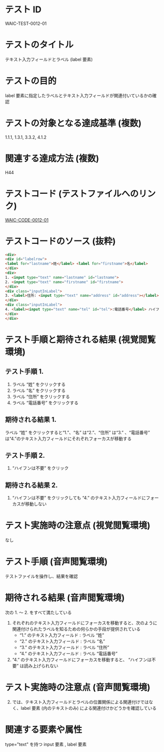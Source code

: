 

# テスト ID
WAIC-TEST-0012-01

# テストのタイトル
テキスト入力フィールドとラベル (label 要素)

# テストの目的
label 要素に指定したラベルとテキスト入力フィールドが関連付いているかの確認

# テストの対象となる達成基準 (複数)
1.1.1, 1.3.1, 3.3.2, 4.1.2

# 関連する達成方法 (複数)
H44

# テストコード (テストファイルへのリンク)
[WAIC-CODE-0012-01](https://waic.github.io/as_test/WAIC-CODE/WAIC-CODE-0012-01.html)

# テストコードのソース (抜粋)
```html
<div>
<div id="labelrow">
<label for="lastname">姓</label> <label for="firstname">名</label> 
</div>
<div>
1. <input type="text" name="lastname" id="lastname">
2. <input type="text" name="firstname" id="firstname">
</div>
<div class="inputInLabel">
3. <label>住所: <input type="text" name="address" id="address"></label>
</div>
<div class="inputInLabel">
4. <label><input type="text" name="tel" id="tel">:電話番号</label> ハイフンは不要
</div>
</div>

```
# テスト手順と期待される結果 (視覚閲覧環境)

## テスト手順 1.

1. ラベル “姓” をクリックする
2. ラベル “名” をクリックする
3. ラベル “住所” をクリックする
4. ラベル “電話番号” をクリックする

## 期待される結果 1.

ラベル “姓” をクリックすると“1.”、“名” は“2.”、“住所” は“3.” 、“電話番号” は“4.”のテキスト入力フィールドにそれぞれフォーカスが移動する 

## テスト手順 2.

1. “ハイフンは不要” をクリック

## 期待される結果 2.
1. “ハイフンは不要” をクリックしても “4.” のテキスト入力フィールドにフォーカスが移動しない

# テスト実施時の注意点 (視覚閲覧環境)
なし

# テスト手順 (音声閲覧環境)
テストファイルを操作し、結果を確認

# 期待される結果 (音声閲覧環境)
次の 1. 〜 2. をすべて満たしている
1. それぞれのテキスト入力フィールドにフォーカスを移動すると、次のように関連付けられたラベルを知るための何らかの手段が提供されている
    - “1.” のテキスト入力フィールド : ラベル “姓”  
    - “2.” のテキスト入力フィールド : ラベル “名”  
    - “3.” のテキスト入力フィールド : ラベル “住所”  
    - “4.” のテキスト入力フィールド : ラベル “電話番号” 
2. “4.” のテキスト入力フィールドにフォーカスを移動すると、 “ハイフンは不要” は読み上げられない

# テスト実施時の注意点 (音声閲覧環境)
2. では、テキスト入力フィールドとラベルの位置関係による関連付けではなく、label 要素 (内のテキストのみ) による関連付けかどうかを確認している

# 関連する要素や属性
type="text" を持つ input 要素 , label 要素


